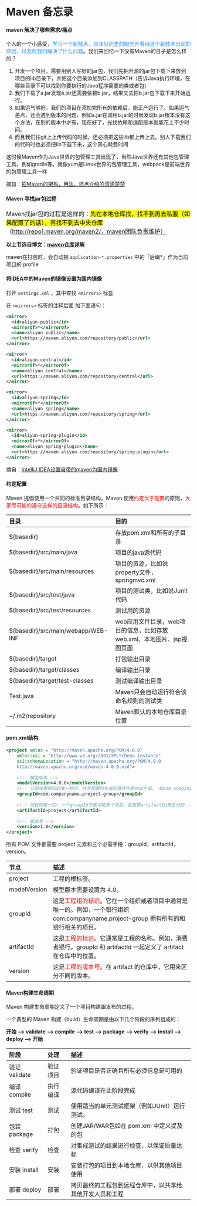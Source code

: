 # Maven 备忘录



#### maven 解决了哪些需求/痛点
个人的一个小感受，<font color=dodgerBlue>学习一个新技术，应该以历史的眼光开看待这个新技术出现的原因，以及帮我们解决了什么问题</font>。我们来回忆一下没有Maven的日子是怎么样的？

1. 开发一个项目，需要用别人写好的jar包，我们先把开源的jar包下载下来放到项目的lib目录下，并把这个目录添加到CLASSPATH（告诉Java执行环境，在哪些目录下可以找到你要执行的Java程序需要的类或者包）
2. 我们下载了a.jar发现a.jar还需要依赖b.jar，结果又去把b.jar包下载下来开始运行。
3. 如果运气够好，我们的项目在添加完所有的依赖后，能正产运行了。如果运气差点，还会遇到版本的问题，例如a.jar在调用b.jar的时候发现b.jar根本没有这个方法，在别的版本中才有，现在好了，光找依赖和适配版本就能花上不少时间。
4. 而且我们往git上上传代码的时候，还必须把这些lib都上传上去。别人下载我们的代码时也必须把lib下载下来，这个真心耗费时间

这时候Maven作为Java世界的包管理工具出现了，当然Java世界还有其他包管理工具，例如gradle等。就像yum是Linux世界的包管理工具，webpack是前端世界的包管理工具一样

摘自：[把Maven的架构，用法，坑点介绍的清清楚楚](https://cloud.tencent.com/developer/article/1429941)



#### Maven 寻找jar包过程

<font size=3>Maven找jar包的过程是这样的：<mark>先在本地仓库找，找不到再去私服（如果配置了的话），再找不到去中央仓库</mark>（http://repo1.maven.org/maven2/，maven团队负责维护）
</font>

**以上节选自博文：**[**maven仓库详解**](https://blog.csdn.net/weixin_41325595/article/details/93617821)



maven在打包时，会自动把 `application-*.properties` 中的「后缀\*」作为当前项目的 profile



#### 将IDEA中的Maven的镜像设置为国内镜像

打开 `settings.xml` ，其中查找 `<mirrors>` 标签

在 `<mirrors>` 标签的注释后面 加下面语句：

```xml
<mirror>
  <id>aliyun-public</id>
  <mirrorOf>*</mirrorOf>
  <name>aliyun public</name>
  <url>https://maven.aliyun.com/repository/public</url>
</mirror>

<mirror>
  <id>aliyun-central</id>
  <mirrorOf>*</mirrorOf>
  <name>aliyun central</name>
  <url>https://maven.aliyun.com/repository/central</url>
</mirror>

<mirror>
  <id>aliyun-spring</id>
  <mirrorOf>*</mirrorOf>
  <name>aliyun spring</name>
  <url>https://maven.aliyun.com/repository/spring</url>
</mirror>

<mirror>
  <id>aliyun-spring-plugin</id>
  <mirrorOf>*</mirrorOf>
  <name>aliyun spring-plugin</name>
  <url>https://maven.aliyun.com/repository/spring-plugin</url>
</mirror>
```

摘自：[IntelliJ IDEA设置自带的maven为国内镜像](https://www.cnblogs.com/com3/p/12408669.html)



#### 约定配置

Maven 提倡使用一个共同的标准目录结构，Maven 使用<font color=FF0000>约定优于配置</font>的原则，<font color=FF0000>大家尽可能的遵守这样的目录结构</font>。如下所示：

| 目录                               | 目的                                                         |
| :--------------------------------- | :----------------------------------------------------------- |
| ${basedir}                         | 存放pom.xml和所有的子目录                                    |
| ${basedir}/src/main/java           | 项目的java源代码                                             |
| ${basedir}/src/main/resources      | 项目的资源，比如说property文件，springmvc.xml                |
| ${basedir}/src/test/java           | 项目的测试类，比如说Junit代码                                |
| ${basedir}/src/test/resources      | 测试用的资源                                                 |
| ${basedir}/src/main/webapp/WEB-INF | web应用文件目录，web项目的信息，比如存放web.xml、本地图片、jsp视图页面 |
| ${basedir}/target                  | 打包输出目录                                                 |
| ${basedir}/target/classes          | 编译输出目录                                                 |
| ${basedir}/target/test-classes     | 测试编译输出目录                                             |
| Test.java                          | Maven只会自动运行符合该命名规则的测试类                      |
| ~/.m2/repository                   | Maven默认的本地仓库目录位置                                  |



#### pom.xml结构

```xml
<project xmlns = "http://maven.apache.org/POM/4.0.0"
    xmlns:xsi = "http://www.w3.org/2001/XMLSchema-instance"
    xsi:schemaLocation = "http://maven.apache.org/POM/4.0.0
    http://maven.apache.org/xsd/maven-4.0.0.xsd">
 
    <!-- 模型版本 -->
    <modelVersion>4.0.0</modelVersion>
    <!-- 公司或者组织的唯一标志，并且配置时生成的路径也是由此生成， 如com.companyname.project-group，maven会将该项目打成的jar包放本地路径：/com/companyname/project-group -->
    <groupId>com.companyname.project-group</groupId>
 
    <!-- 项目的唯一ID，一个groupId下面可能多个项目，就是靠artifactId来区分的 -->
    <artifactId>project</artifactId>
 
    <!-- 版本号 -->
    <version>1.0</version>
</project>
```

所有 POM 文件都需要 project 元素和三个必需字段：groupId，artifactId，version。

| 节点         | 描述                                                         |
| :----------- | :----------------------------------------------------------- |
| project      | 工程的根标签。                                               |
| modelVersion | 模型版本需要设置为 4.0。                                     |
| groupId      | 这是<font color=FF0000>工程组的标识</font>。它在一个组织或者项目中通常是唯一的。例如，一个银行组织 com.companyname.project-group 拥有所有的和银行相关的项目。 |
| artifactId   | 这是<font color=FF0000>工程的标识</font>。它通常是工程的名称。例如，消费者银行。groupId 和 artifactId 一起定义了 artifact 在仓库中的位置。 |
| version      | 这是<font color=FF0000>工程的版本号</font>。在 artifact 的仓库中，它用来区分不同的版本。 |



#### Maven构建生命周期

Maven 构建生命周期定义了一个项目构建跟发布的过程。

一个典型的 Maven 构建（build）生命周期是由以下几个阶段的序列组成的：

**开始 --> validate --> compile  --> test --> package --> verify --> install --> deploy --> 开始**

| 阶段          | 处理     | 描述                                                     |
| :------------ | :------- | :------------------------------------------------------- |
| 验证 validate | 验证项目 | 验证项目是否正确且所有必须信息是可用的                   |
| 编译 compile  | 执行编译 | 源代码编译在此阶段完成                                   |
| 测试 test     | 测试     | 使用适当的单元测试框架（例如JUnit）运行测试。            |
| 包装 package  | 打包     | 创建JAR/WAR包如在 pom.xml 中定义提及的包                 |
| 检查 verify   | 检查     | 对集成测试的结果进行检查，以保证质量达标                 |
| 安装 install  | 安装     | 安装打包的项目到本地仓库，以供其他项目使用               |
| 部署 deploy   | 部署     | 拷贝最终的工程包到远程仓库中，以共享给其他开发人员和工程 |